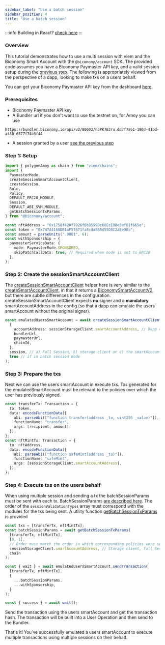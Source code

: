 ```yaml
---
sidebar_label: "Use a batch session"
sidebar_position: 4
title: "Use a batch session"
---
```


:::info
Building in React? [check here](/react/useBatchSession.md)
:::

### Overview

This tutorial demonstrates how to use a multi session with viem and the Biconomy Smart Account with the `@biconomy/account` SDK. The provided code assumes you have a Biconomy Paymaster API key, and a valid session setup during the [previous step](./createBatchSession). The following is appropriately viewed from the perspective of a dapp, looking to make txs on a users behalf.

You can get your Biconomy Paymaster API key from the dashboard [here](https://dashboard.biconomy.io/).

### Prerequisites

- Biconomy Paymaster API key
- A Bundler url if you don't want to use the testnet on, for Amoy you can use

```
https://bundler.biconomy.io/api/v2/80002/nJPK7B3ru.dd7f7861-190d-41bd-af80-6877f74b8f44
```

- A session granted by a user [see the previous step](/tutorials/sessions/createBatchSession)

### Step 1: Setup

```typescript
import { polygonAmoy as chain } from "viem/chains";
import {
  PaymasterMode,
  createSessionSmartAccountClient,
  createSession,
  Rule,
  Policy,
  DEFAULT_ERC20_MODULE,
  Session,
  DEFAULT_ABI_SVM_MODULE,
  getBatchSessionTxParams,
} from "@biconomy/account";

const nftAddress = "0x1758f42Af7026fBbB559Dc60EcE0De3ef81f665e";
const token = "0x747A4168DB14F57871fa8cda8B5455D8C2a8e90a";
const amount = parseUnits(".0001", 6);
const withSponsorship = {
  paymasterServiceData: {
    mode: PaymasterMode.SPONSORED,
    skipPatchCallData: true, // Required when mode is set to ERC20
  },
};
```

### Step 2: Create the sessionSmartAccountClient

The [createSessionSmartAccountClient](https://bcnmy.github.io/biconomy-client-sdk/functions/createSessionSmartAccountClient.html) helper here is very similar to the [createSmartAccountClient](https://bcnmy.github.io/biconomy-client-sdk/functions/createSmartAccountClient.html), in that it returns a [BiconomySmartAccountV2](https://bcnmy.github.io/biconomy-client-sdk/classes/BiconomySmartAccountV2.html), but there are subtle differences in the configuration. createSessionSmartAccountClient expects **no** signer and a **mandatory** smartAccountAddress in the config (so that a dapp can emulate the users smartAccount without the original signer).

```typescript
const emulatedUsersSmartAccount = await createSessionSmartAccountClient(
  {
    accountAddress: sessionStorageClient.smartAccountAddress, // Dapp can set the account address on behalf of the user
    bundlerUrl,
    paymasterUrl,
    chainId,
  },
  session, // a) Full Session, b) storage client or c) the smartAccount address (if using default storage for your environment)
  true // if in batch session mode
);
```

### Step 3: Prepare the txs

Next we can use the users smartAccount in execute txs. Txs generated for the emulatedSmartAccount must be relevant to the policies over which the user has previously signed.

```typescript
const transferTx: Transaction = {
  to: token,
  data: encodeFunctionData({
    abi: parseAbi(["function transfer(address _to, uint256 _value)"]),
    functionName: "transfer",
    args: [recipient, amount],
  }),
};
const nftMintTx: Transaction = {
  to: nftAddress,
  data: encodeFunctionData({
    abi: parseAbi(["function safeMint(address _to)"]),
    functionName: "safeMint",
    args: [sessionStorageClient.smartAccountAddress],
  }),
};
```

### Step 4: Execute txs on the users behalf

When using multiple session and sending a tx the batchSessionParams must be sent with each tx. BatchSessionParams [are described here](https://bcnmy.github.io/biconomy-client-sdk/types/ModuleInfo.html#__type.batchSessionParams). The order of the `sessionValidationTypes` array must correspond with the modules for the txs being sent. A utility function [getBatchSessionTxParams](https://bcnmy.github.io/biconomy-client-sdk/functions/getBatchSessionTxParams.html) is provided

```typescript
const txs = [transferTx, nftMintTx];
const batchSessionParams = await getBatchSessionTxParams(
  [transferTx, nftMintTx],
  [0, 1],
  // Order must match the order in which corresponding policies were set
  sessionStorageClient.smartAccountAddress, // Storage client, full Session or simply the smartAccount address if using default storage for your environment
  chain
);

const { wait } = await emulatedUsersSmartAccount.sendTransaction(
  [transferTx, nftMintTx],
  {
    ...batchSessionParams,
    ...withSponsorship,
  }
);

const { success } = await wait();
```

Send the transaction using the users smartAccount and get the transaction hash. The transaction will be built into a User Operation and then send to the Bundler.

That's it! You've successfully emulated a users smartAccount to execute multiple transactions using multiple sessions on their behalf.

